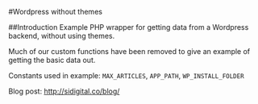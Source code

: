 #Wordpress without themes

##Introduction
Example PHP wrapper for getting data from a Wordpress backend, without using themes.

Much of our custom functions have been removed to give an example of getting the basic data out.

Constants used in example: ```MAX_ARTICLES```, ```APP_PATH```, ```WP_INSTALL_FOLDER```

Blog post: http://sidigital.co/blog/